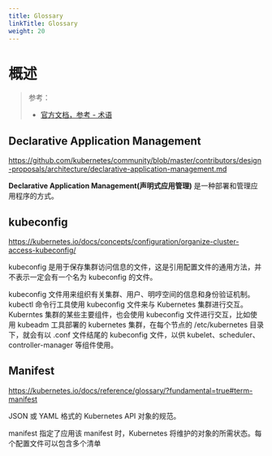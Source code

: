 ```yaml
---
title: Glossary
linkTitle: Glossary
weight: 20
---
```


# 概述

> 参考：
>
> - [官方文档，参考 - 术语](https://kubernetes.io/docs/reference/glossary/)

## Declarative Application Management

https://github.com/kubernetes/community/blob/master/contributors/design-proposals/architecture/declarative-application-management.md

**Declarative Application Management(声明式应用管理)** 是一种部署和管理应用程序的方式。

## kubeconfig

https://kubernetes.io/docs/concepts/configuration/organize-cluster-access-kubeconfig/

kubeconfig 是用于保存集群访问信息的文件，这是引用配置文件的通用方法，并不表示一定会有一个名为 kubeconfig 的文件。

kubeconfig 文件用来组织有关集群、用户、明哼空间的信息和身份验证机制。kubectl 命令行工具使用 kubeconfig 文件来与 Kubernetes 集群进行交互。Kuberntes 集群的某些主要组件，也会使用 kubeconfig 文件进行交互，比如使用 kubeadm 工具部署的 kubernetes 集群，在每个节点的 /etc/kubernetes 目录下，就会有以 .conf 文件结尾的 kubeconfig 文件，以供 kubelet、scheduler、controller-manager 等组件使用。

## Manifest

https://kubernetes.io/docs/reference/glossary/?fundamental=true#term-manifest

JSON 或 YAML 格式的 Kubernetes API 对象的规范。

manifest 指定了应用该 manifest 时，Kubernetes 将维护的对象的所需状态。每个配置文件可以包含多个清单
